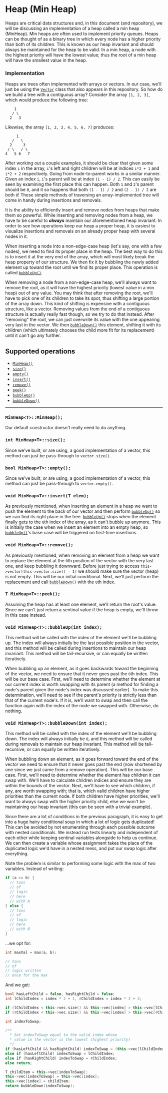# Heap (Min Heap)

Heaps are critical data structures and, in this document (and repository), we will be discussing an implementation of a heap called
a min heap (MinHeap). Min heaps are often used to implement priority queues. Heaps can be thought of as a binary tree in which every
node has a higher priority than both of its children. This is known as our heap invariant and should always be maintained for the
heap to be valid. In a min heap, a node with the highest priority will have the lowest value; thus the root of a min heap will have
the smallest value in the heap.

### Implementation

Heaps are trees often implemented with arrays or vectors. In our case, we'll just be using the
[`Vector`](https://github.com/domfarolino/algorithms/tree/master/src/datastructures/Vector) class that also
appears in this repository. So how do we build a tree with a contiguous array? Consider the array
`[1, 2, 3]`, which would produce the following tree:

```
    1
   / \
  2   3
```

Likewise, the array `[1, 2, 3, 4, 5, 6, 7]` produces:

```
     1
   /   \
  2     3
 / \   / \
4   5 6   7
```

After working out a couple examples, it should be clear that given some index `i` in the array, `i`'s left and right children
will be at indices `i*2 + 1` and `i*2 + 2` respectively. Going from node-to-parent works in a similar manner. Given an index
`i`, `i`'s parent will be at index `(i - 1) / 2`. This can easily be seen by examining the first place this can happen.
Both `1` and `2`'s parent should be `0`, and it so happens that both `(1 - 1) / 2` and `(2 - 1) / 2` are both `0`! These simple
methods of traversing an array-implemented tree will come in handy during insertions and removals.

It is the ability to efficiently insert and remove nodes from heaps that make them so powerful. While inserting and removing nodes
from a heap, we have to be careful to ***always*** maintain our aforementioned heap invariant. In order to see how operations keep
our heap a proper heap, it is easiest to visualize insertions and removals on an already proper heap with several nodes in it.

When inserting a node into a non-edge-case heap (let's say, one with a few nodes), we need to find its proper place in the heap. The
best way to do this is to insert it at the very end of the array, which will most likely break the heap property of our structure. We
then fix it by bubbling the newly added element up toward the root until we find its proper place. This operation is called [`bubbleUp()`](#bubbleUp).

When removing a node from a non-edge-case heap, we'll always want to remove the root, as it will have the highest priority (lowest value in
a min heap) out of any value. You may think that after removing the root, we'll have to pick one of its children to take its spot, thus
shifting a large portion of the array down. This kind of shifting is expensive with a contiguous structure, like a vector. Removing values
from the end of a contiguous structure is actually really fast though, so we try to do that instead. After "removing" the root, we can just
overwrite its value with the one appearing very last in the vector. We then [`bubbleDown()`](#bubbleDown) this element, shifting it with
its children (which ultimately chooses the child more fit for its replacement) until it can't go any further.

## Supported operations

 - [`MinHeap()`](#default-constructor)
 - [`size()`](#size)
 - [`empty()`](#empty)
 - [`insert()`](#insert)
 - [`remove()`](#remove)
 - [`peek()`](#peek)
 - [`bubbleUp()`](#bubbleUp)
 - [`bubbleDown()`](#bubbleDown)

----

<a name="default-constructor"></a>
### `MinHeap<T>::MinHeap();`

Our default constructor doesn't really need to do anything.

<a name="size"></a>
### `int MinHeap<T>::size();`

Since we've built, or are using, a good implementation of a vector, this method can just be pass-through to `vector.size()`.

<a name="empty"></a>
### `bool MinHeap<T>::empty();`

Since we've built, or are using, a good implementation of a vector, this method can just be pass-through to `vector.empty()`.

<a name="insert"></a>
### `void MinHeap<T>::insert(T elem);`

As previously mentioned, when inserting an element in a heap we want to push the element to the back of our vector and then
perform [`bubbleUp()`](#bubbleUp) so we can find its right place in the tree. [`bubbleUp()`](#bubbleUp) stops when the element
finally gets to the `0`th index of the array, as it can't bubble up anymore. This is initially the case when we insert an element
into an empty heap, so [`bubbleUp()`](#bubbleUp)'s base case will be triggered on first-time insertions.

<a name="remove"></a>
### `void MinHeap<T>::remove();`

As previously mentioned, when removing an element from a heap we want to replace the element at the `0`th position of the vector with
the very last one, and keep bubbling it downward. Before just trying to access `this->vector[this->vector.size() - 1]` we should make
sure the vector (heap) is not empty. This will be our initial conditional. Next, we'll just perform the replacement and
call [`bubbleDown()`](#bubbleDown) with the `0`th index.

<a name="peek"></a>
### `T MinHeap<T>::peek();`

Assuming the heap has at least one element, we'll return the root's value. Since we can't just return a sentinal value if the heap is
empty, we'll throw in this case instead.

<a name="bubbleUp"></a>
### `void MinHeap<T>::bubbleUp(int index);`

This method will be called with the index of the element we'll be bubbling up. The index will always initially be the last possible position
in the vector, and this method will be called during insertions to maintain our heap invariant. This method will be tail-recursive, or can
equally be written iteratively.

When bubbling up an element, as it goes backwards toward the beginning of the vector, we need to ensure that it never goes past the `0`th index.
This will be our base case. First, we'll need to determine whether the element at our current index is worth swapping with its parent (a method
for finding a node's parent given the node's index was discussed earlier). To make this determination, we'll need to see if the parent's priority
is strictly less than that of the current node's. If it is, we'll want to swap and then call the function again with the index of the node we
swapped with. Otherwise, do nothing.

<a name="bubbleDown"></a>
### `void MinHeap<T>::bubbleDown(int index);`

This method will be called with the index of the element we'll be bubbling down. The index will always initially be `0`, and this
method will be called during removals to maintain our heap invariant. This method will be tail-recursive, or can equally be
written iteratively.

When bubbling down an element, as it goes forward toward the end of the vector we need to ensure that it never goes past the
end (now shortened by one since we just came from a remove operation). This will be our base case. First, we'll need to determine
whether the element has children it can swap with. We'll have to calculate children indices and ensure they are within the bounds
of the vector. Next, we'll have to see which children, if any, are worth swapping with; that is, which valid children have higher
priorities than the current node. If both children have higher priorities, we'll want to always swap with the higher priority
child, else we won't be maintaining our heap invariant (this can be seen with a trivial example).

Since there are a lot of conditions in the previous paragraph, it is easy to get into a huge hairy conditional soup in which a
lot of logic gets duplicated! This can be avoided by not enumerating through each possible outcome with nested conditionals. We
instead run tests linearly and independent of each other while keeping sentinal variables alongside to help us continue. We can
then create a variable whose assignment takes the place of the duplicated logic we'd have in a nested mess, and put our swap logic
after everything.

Note the problem is similar to performing some logic with the max of two variables. Instead of writing:

```cpp
if (a >= b) {
  // tons
  // of
  // logic
  // here
  // with A
} else {
  // tons
  // of
  // logic
  // here
  // with B
}
```

...we opt for:

```cpp
int maxVal = max(a, b);

// tons
// of
// logic written
// once for the max
```

And we get:

```cpp
bool hasLeftChild = false, hasRightChild = false;
int lChildIndex = index * 2 + 1, rChildIndex = index * 2 + 2;

if (lChildIndex < this->vec.size() && this->vec[index] > this->vec[lChildIndex]) hasLeftChild = true;
if (rChildIndex < this->vec.size() && this->vec[index] > this->vec[rChildIndex]) hasRightChild = true;

int indexToSwap;

/**
  * Set indexToSwap equal to the valid index whose
  * value in the vector is the lowest (highest priority)
  */
if (hasLeftChild && hasRightChild) indexToSwap = (this->vec[lChildIndex] <= this->vec[rChildIndex]) ? lChildIndex : rChildIndex;
else if (hasLeftChild) indexToSwap = lChildIndex;
else if (hasRightChild) indexToSwap = rChildIndex;
else return;

T childItem = this->vec[indexToSwap];
this->vec[indexToSwap] = this->vec[index];
this->vec[index] = childItem;
return bubbleDown(indexToSwap);
```
